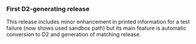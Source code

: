 ### First D2-generating release

This release includes minor enhancement in printed information for a test
failure (now shows used sandbox path) but its main feature is automatic
conversion to D2 and generation of matching release.
